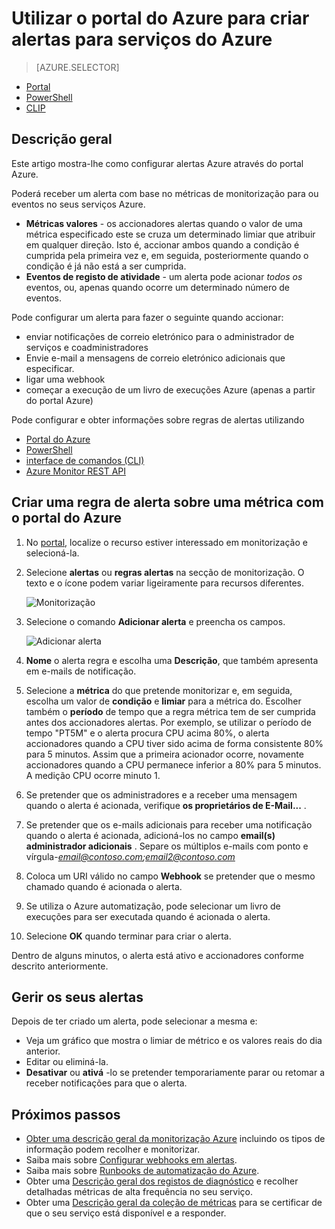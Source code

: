 <properties
    pageTitle="Utilizar o portal do Azure para criar alertas para serviços Azure | Microsoft Azure"
    description="Utilize o portal do Azure para criar alertas Azure, que podem accionar notificações ou automatização quando as condições especificadas forem cumpridas."
    authors="rboucher"
    manager="carolz"
    editor=""
    services="monitoring-and-diagnostics"
    documentationCenter="monitoring-and-diagnostics"/>

<tags
    ms.service="monitoring-and-diagnostics"
    ms.workload="na"
    ms.tgt_pltfrm="na"
    ms.devlang="na"
    ms.topic="article"
    ms.date="09/23/2016"
    ms.author="robb"/>

# <a name="use-azure-portal-to-create-alerts-for-azure-services"></a>Utilizar o portal do Azure para criar alertas para serviços do Azure

> [AZURE.SELECTOR]
- [Portal](insights-alerts-portal.md)
- [PowerShell](insights-alerts-powershell.md)
- [CLIP](insights-alerts-command-line-interface.md)

## <a name="overview"></a>Descrição geral

Este artigo mostra-lhe como configurar alertas Azure através do portal Azure.   

Poderá receber um alerta com base no métricas de monitorização para ou eventos no seus serviços Azure.

- **Métricas valores** - os accionadores alertas quando o valor de uma métrica especificado este se cruza um determinado limiar que atribuir em qualquer direção. Isto é, accionar ambos quando a condição é cumprida pela primeira vez e, em seguida, posteriormente quando o condição é já não está a ser cumprida.    
- **Eventos de registo de atividade** - um alerta pode acionar *todos os* eventos, ou, apenas quando ocorre um determinado número de eventos.


Pode configurar um alerta para fazer o seguinte quando accionar:

- enviar notificações de correio eletrónico para o administrador de serviços e coadministradores
- Envie e-mail a mensagens de correio eletrónico adicionais que especificar.
- ligar uma webhook
- começar a execução de um livro de execuções Azure (apenas a partir do portal Azure)

Pode configurar e obter informações sobre regras de alertas utilizando

- [Portal do Azure](insights-alerts-portal.md)
- [PowerShell](insights-alerts-powershell.md)
- [interface de comandos (CLI)](insights-alerts-command-line-interface.md)
- [Azure Monitor REST API](https://msdn.microsoft.com/library/azure/dn931945.aspx)


## <a name="create-an-alert-rule-on-a-metric-with-the-azure-portal"></a>Criar uma regra de alerta sobre uma métrica com o portal do Azure

1. No [portal](https://portal.azure.com/), localize o recurso estiver interessado em monitorização e selecioná-la.

2. Selecione **alertas** ou **regras alertas** na secção de monitorização. O texto e o ícone podem variar ligeiramente para recursos diferentes.  

    ![Monitorização](./media/insights-alerts-portal/AlertRulesButton.png)


3. Selecione o comando **Adicionar alerta** e preencha os campos.

    ![Adicionar alerta](./media/insights-alerts-portal/AddAlertOnlyParamsPage.png)

4. **Nome** o alerta regra e escolha uma **Descrição**, que também apresenta em e-mails de notificação.
5. Selecione a **métrica** do que pretende monitorizar e, em seguida, escolha um valor de **condição** e **limiar** para a métrica do. Escolher também o **período** de tempo que a regra métrica tem de ser cumprida antes dos accionadores alertas. Por exemplo, se utilizar o período de tempo "PT5M" e o alerta procura CPU acima 80%, o alerta accionadores quando a CPU tiver sido acima de forma consistente 80% para 5 minutos. Assim que a primeira acionador ocorre, novamente accionadores quando a CPU permanece inferior a 80% para 5 minutos. A medição CPU ocorre minuto 1.   

6. Se pretender que os administradores e a receber uma mensagem quando o alerta é acionada, verifique **os proprietários de E-Mail...** .

7. Se pretender que os e-mails adicionais para receber uma notificação quando o alerta é acionada, adicioná-los no campo **email(s) administrador adicionais** . Separe os múltiplos e-mails com ponto e vírgula-*email@contoso.com;email2@contoso.com*

8. Coloca um URI válido no campo **Webhook** se pretender que o mesmo chamado quando é acionada o alerta.

9. Se utiliza o Azure automatização, pode selecionar um livro de execuções para ser executada quando é acionada o alerta.

10. Selecione **OK** quando terminar para criar o alerta.   

Dentro de alguns minutos, o alerta está ativo e accionadores conforme descrito anteriormente.

## <a name="managing-your-alerts"></a>Gerir os seus alertas

Depois de ter criado um alerta, pode selecionar a mesma e:

- Veja um gráfico que mostra o limiar de métrico e os valores reais do dia anterior.
- Editar ou eliminá-la.
- **Desativar** ou **ativá** -lo se pretender temporariamente parar ou retomar a receber notificações para que o alerta.



## <a name="next-steps"></a>Próximos passos

* [Obter uma descrição geral da monitorização Azure](monitoring-overview.md) incluindo os tipos de informação podem recolher e monitorizar.
* Saiba mais sobre [Configurar webhooks em alertas](insights-webhooks-alerts.md).
* Saiba mais sobre [Runbooks de automatização do Azure](..\automation\automation-starting-a-runbook.md).
* Obter uma [Descrição geral dos registos de diagnóstico](monitoring-overview-of-diagnostic-logs.md) e recolher detalhadas métricas de alta frequência no seu serviço.
* Obter uma [Descrição geral da coleção de métricas](insights-how-to-customize-monitoring.md) para se certificar de que o seu serviço está disponível e a responder.
